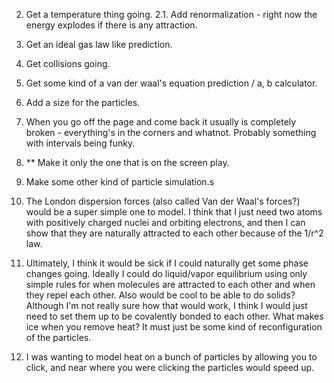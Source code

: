 2. Get a temperature thing going.
2.1. Add renormalization - right now the energy explodes if there is any attraction.
3. Get an ideal gas law like prediction.
4. Get collisions going.
5. Get some kind of a van der waal's equation prediction / a, b calculator.
6. Add a size for the particles.
7. When you go off the page and come back it usually is completely broken - everything's in the corners and whatnot. Probably something with intervals being funky.


1. ** Make it only the one that is on the screen play.



1. Make some other kind of particle simulation.s
1. The London dispersion forces (also called Van der Waal's forces?) would be a super simple one to model. I think that I just need two atoms with positively charged nuclei and orbiting electrons, and then I can show that they are naturally attracted to each other because of the 1/r^2 law.
1. Ultimately, I think it would be sick if I could naturally get some phase changes going. Ideally I could do liquid/vapor equilibrium using only simple rules for when molecules are attracted to each other and when they repel each other. Also would be cool to be able to do solids? Although I'm not really sure how that would work, I think I would just need to set them up to be covalently bonded to each other. What makes ice when you remove heat? It must just be some kind of reconfiguration of the particles.
1. I was wanting to model heat on a bunch of particles by allowing you to click, and near where you were clicking the particles would speed up.
